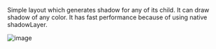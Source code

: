 Simple layout which generates shadow for any of its child. It can draw shadow of any color. It has fast performance because of using native shadowLayer.


![image](https://github.com/omfg74/ShadowLayer/assets/6103283/d4c43110-2724-409d-a723-edb84a3b24a9)
